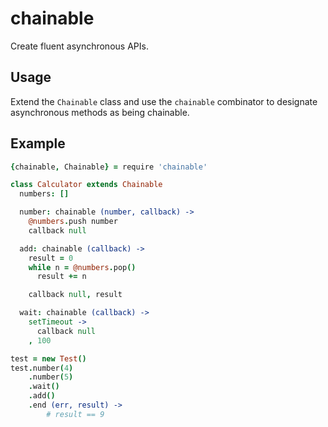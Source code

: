 # chainable
Create fluent asynchronous APIs.

## Usage
Extend the `Chainable` class and use the `chainable` combinator to designate asynchronous methods as being chainable.

## Example
```coffeescript
{chainable, Chainable} = require 'chainable'

class Calculator extends Chainable
  numbers: []

  number: chainable (number, callback) ->
    @numbers.push number
    callback null

  add: chainable (callback) ->
    result = 0
    while n = @numbers.pop()
      result += n

    callback null, result

  wait: chainable (callback) ->
    setTimeout ->
      callback null
    , 100

test = new Test()
test.number(4)
    .number(5)
    .wait()
    .add()
    .end (err, result) ->
        # result == 9
